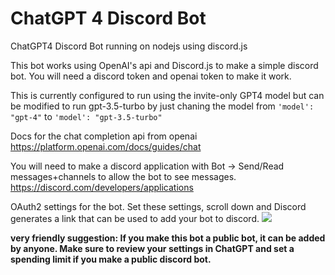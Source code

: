 # ChatGPT 4 Discord Bot
 ChatGPT4 Discord Bot running on nodejs using discord.js

This bot works using OpenAI's api and Discord.js to make a simple discord bot. You will need a discord token and openai token to make it work.

This is currently configured to run using the invite-only GPT4 model but can be modified to run gpt-3.5-turbo by just chaning the model from
```'model': "gpt-4"``` to ```'model': "gpt-3.5-turbo"```

Docs for the chat completion api from openai
https://platform.openai.com/docs/guides/chat

You will need to make a discord application with Bot -> Send/Read messages+channels to allow the bot to see messages.
https://discord.com/developers/applications

OAuth2 settings for the bot. Set these settings, scroll down and Discord generates a link that can be used to add your bot to discord.
<img src="https://i.imgur.com/eBjVO4m.png">


<b>very friendly suggestion: If you make this bot a public bot, it can be added by anyone. Make sure to review your settings in ChatGPT and set a spending limit if you make a public discord bot.</b>
